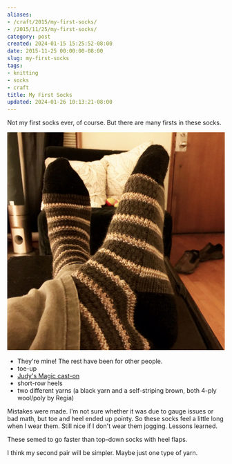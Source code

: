 ```yaml
---
aliases:
- /craft/2015/my-first-socks/
- /2015/11/25/my-first-socks/
category: post
created: 2024-01-15 15:25:52-08:00
date: 2015-11-25 00:00:00-08:00
slug: my-first-socks
tags:
- knitting
- socks
- craft
title: My First Socks
updated: 2024-01-26 10:13:21-08:00
---
```


Not my first socks ever, of course. But there are many firsts in these socks.

<!--more-->

![attachments/img/2015/cover-2015-11-25.jpg](../../../attachments/img/2015/cover-2015-11-25.jpg)

* They're mine! The rest have been for other people.
* toe-up
* [Judy's Magic cast-on](http://www.doctorwhoscarf.com/s12.html)
* short-row heels
* two different yarns (a black yarn and a self-striping brown, both 4-ply wool/poly by Regia)

Mistakes were made. I'm not sure whether it was due to gauge issues or bad math, but toe and heel ended up pointy. So these socks feel a little long when I wear them. Still nice if I don't wear them jogging. Lessons learned.

These semed to go faster than top-down socks with heel flaps.

I think my second pair will be simpler. Maybe just one type of yarn.